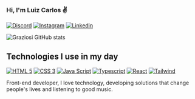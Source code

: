 
### Hi, I'm Luiz Carlos ✌️

[![Discord](https://img.shields.io/badge/Discord-7289DA?style=for-the-badge&logo=discord&logoColor=white)](Luiz#5943)
[![Instagram](https://img.shields.io/badge/Instagram-E4405F?style=for-the-badge&logo=instagram&logoColor=white)](https://instagram.com/luizribeiro_junior?igshid=Mzc0YWU1OWY=)
[![Linkedin](https://img.shields.io/badge/LinkedIn-0077B5?style=for-the-badge&logo=linkedin&logoColor=white)](https://www.linkedin.com/in/luiz-da-cunha-jr/)



![Graziosi GitHub stats](https://github-readme-stats.vercel.app/api?username=Graziosi&show_icons=true&theme=tokyonight)

## Technologies I use in my day

[![HTML 5](https://img.shields.io/badge/HTML5-E34F26?style=for-the-badge&logo=html5&logoColor=white)]()
[![CSS 3](https://img.shields.io/badge/CSS3-1572B6?style=for-the-badge&logo=css3&logoColor=white)]()
[![Java Script](https://img.shields.io/badge/JavaScript-F7DF1E?style=for-the-badge&logo=javascript&logoColor=black)]()
[![Typescript](https://img.shields.io/badge/TypeScript-007ACC?style=for-the-badge&logo=typescript&logoColor=white)]()
[![React](https://img.shields.io/badge/React-20232A?style=for-the-badge&logo=react&logoColor=61DAFB)](https://pt-br.reactjs.org/)
[![Tailwind](https://img.shields.io/badge/Tailwind_CSS-38B2AC?style=for-the-badge&logo=tailwind-css&logoColor=white)](https://tailwindcss.com/)

Front-end developer, I love technology, developing solutions that change people's lives and listening to good music.
